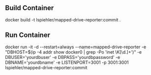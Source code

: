 ## Build Container
docker build -t lspiehler/mapped-drive-reporter:commit .

## Run Container
docker run -it -d --restart=always --name=mapped-drive-reporter -e "DBHOST=$(ip -4 addr show docker0 | grep -Po 'inet \K[\d.]+')" -e DBUSER='yourdbuser' -e DBPASS='yourdbpassword' -e DBNAME='yourdbname' -e LISTENPORT=3001 -p 3001:3001 lspiehler/mapped-drive-reporter:commit